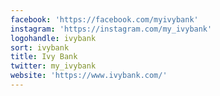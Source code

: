 ```yaml
---
facebook: 'https://facebook.com/myivybank'
instagram: 'https://instagram.com/my_ivybank'
logohandle: ivybank
sort: ivybank
title: Ivy Bank
twitter: my_ivybank
website: 'https://www.ivybank.com/'
---
```

